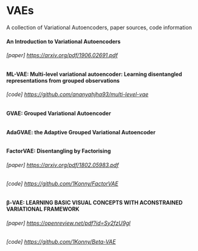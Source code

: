 # VAEs
A collection of Variational Autoencoders, paper sources, code information


#### An Introduction to Variational Autoencoders
###### [paper] https://arxiv.org/pdf/1906.02691.pdf

#### ML-VAE: Multi-level variational autoencoder: Learning disentangled representations from grouped observations
###### [code] https://github.com/ananyahjha93/multi-level-vae


#### GVAE: Grouped Variational Autoencoder 
###### 

#### AdaGVAE: the Adaptive Grouped Variational Autoencoder

###### 

#### FactorVAE: Disentangling by Factorising
###### [paper] https://arxiv.org/pdf/1802.05983.pdf 
###### [code] https://github.com/1Konny/FactorVAE
#### β-VAE: LEARNING BASIC VISUAL CONCEPTS WITH ACONSTRAINED VARIATIONAL FRAMEWORK
###### [paper] https://openreview.net/pdf?id=Sy2fzU9gl
###### [code] https://github.com/1Konny/Beta-VAE
#### 
###### 
#### 
###### 
